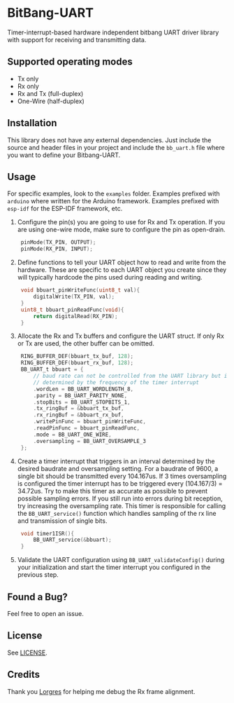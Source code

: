 # BitBang-UART
Timer-interrupt-based hardware independent bitbang UART driver library with
support for receiving and transmitting data.

## Supported operating modes
- Tx only
- Rx only
- Rx and Tx (full-duplex)
- One-Wire (half-duplex)

## Installation
This library does not have any external dependencies. Just include
the source and header files in your project and include the `bb_uart.h` file
where you want to define your Bitbang-UART.

## Usage
For specific examples, look to the `examples` folder. Examples prefixed with
`arduino` where written for the Arduino framework. Examples prefixed with
`esp-idf` for the ESP-IDF framework, etc.

1. Configure the pin(s) you are going to use for Rx and Tx operation.
   If you are using one-wire mode, make sure to configure the pin as
   open-drain.
   ```C
    pinMode(TX_PIN, OUTPUT);
    pinMode(RX_PIN, INPUT);
   ```
2. Define functions to tell your UART object how to read and write from the
   hardware. These are specific to each UART object you create since they will
   typically hardcode the pins used during reading and writing.
   ```C
    void bbuart_pinWriteFunc(uint8_t val){
        digitalWrite(TX_PIN, val);
    }
    uint8_t bbuart_pinReadFunc(void){
        return digitalRead(RX_PIN);
    }
   ```
3. Allocate the Rx and Tx buffers and configure the UART struct. If only Rx
   or Tx are used, the other buffer can be omitted.
   ```C
    RING_BUFFER_DEF(bbuart_tx_buf, 128);
    RING_BUFFER_DEF(bbuart_rx_buf, 128);
    BB_UART_t bbuart = {
        // baud rate can not be controlled from the UART library but is instead
        // determined by the frequency of the timer interrupt
        .wordLen = BB_UART_WORDLENGTH_8,
        .parity = BB_UART_PARITY_NONE,
        .stopBits = BB_UART_STOPBITS_1,
        .tx_ringBuf = &bbuart_tx_buf,
        .rx_ringBuf = &bbuart_rx_buf,
        .writePinFunc = bbuart_pinWriteFunc,
        .readPinFunc = bbuart_pinReadFunc,
        .mode = BB_UART_ONE_WIRE,
        .oversampling = BB_UART_OVERSAMPLE_3
    };
   ```
4. Create a timer interrupt that triggers in an interval determined
   by the desired baudrate and oversampling setting. For a baudrate of 9600,
   a single bit should be transmitted every 104.167us. If 3 times oversampling
   is configured the timer interrupt has to be triggered every
   (104.167/3) = 34.72us. Try to make this timer as accurate as possible to prevent
   possible sampling errors. If you still run into errors during bit reception,
   try increasing the oversampling rate.
   This timer is responsible for calling the `BB_UART_service()` function
   which handles sampling of the rx line and transmission of single bits.
   ```C
    void timer1ISR(){
        BB_UART_service(&bbuart);
    }
   ```
5. Validate the UART configuration using `BB_UART_validateConfig()` during your
   initialization and start the timer interrupt you configured in the previous
   step.

## Found a Bug?
Feel free to open an issue.

## License
See [LICENSE](LICENSE).

## Credits
Thank you [Lorgres](https://github.com/Lorgres) for helping me debug the
Rx frame alignment.